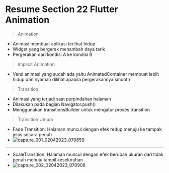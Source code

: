# Resume Section 22 Flutter Animation

> Animation
- Animasi membuat aplikasi terlihat hidup
- Widget yang bergerak menambah daya tarik
- Pergerakan dari kondisi A ke kondisi B

> Implicit Animation
- Versi animasi yang sudah ada yaitu AnimatedContainer membuat lebih hidup dan nyaman dilihat apabila pergerakannya smooth

> Transition
- Animasi yang terjadi saat perpindahan halaman
- Dilakukan pada bagian Navigator.push()
- Menggunakan transitionsBuilder untuk mengatur proses transition

> Transition Umum
- Fade Transition: Halaman muncul dengan efek redup menuju ke tampak jelas secara penuh
- ![capture_001_02042023_070659](https://user-images.githubusercontent.com/87520408/229323596-8f0c827a-6e3b-4abb-8141-eadc998e6513.jpg)

<hr>

- ScaleTransition: Halaman muncul dengan efek berubah ukuran dari tidak penuh menuju tampil keseluruhan
- ![capture_002_02042023_070908](https://user-images.githubusercontent.com/87520408/229323640-510117d8-e92d-466e-8b02-fae81e8031b2.jpg)
